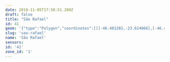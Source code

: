 ```yaml
---
date: 2018-11-05T17:58:51.200Z
draft: false
title: "São Rafael"
id: 41
geom: '{"type":"Polygon","coordinates":[[[-46.481202,-23.624066],[-46.48108,-23.624267],[-46.479812,-23.625146],[-46.478949,-23.62555],[-46.478302,-23.625562],[-46.477438,-23.625911],[-46.477314,-23.626014],[-46.477243,-23.62632],[-46.477249,-23.627113],[-46.477152,-23.627989],[-46.476596,-23.62956],[-46.476596,-23.629737],[-46.47584,-23.630354],[-46.475612,-23.630737],[-46.475462,-23.63084],[-46.47568,-23.631182],[-46.475535,-23.631691],[-46.475528,-23.632463],[-46.475611,-23.632728],[-46.475382,-23.633169],[-46.475517,-23.633584],[-46.475114,-23.634588],[-46.4742,-23.635465],[-46.473841,-23.636255],[-46.473668,-23.636473],[-46.473526,-23.636897],[-46.473564,-23.637042],[-46.473683,-23.637159],[-46.473642,-23.637404],[-46.473442,-23.637634],[-46.473265,-23.637696],[-46.473273,-23.637935],[-46.473102,-23.638169],[-46.472614,-23.638542],[-46.472483,-23.638753],[-46.472314,-23.638876],[-46.471952,-23.638725],[-46.471301,-23.638648],[-46.471239,-23.638572],[-46.469462,-23.638874],[-46.467916,-23.63877],[-46.467635,-23.638774],[-46.467512,-23.638857],[-46.467337,-23.638815],[-46.467164,-23.638905],[-46.467034,-23.638833],[-46.466946,-23.638573],[-46.466803,-23.638435],[-46.466471,-23.638546],[-46.466423,-23.638634],[-46.466006,-23.638902],[-46.465791,-23.638815],[-46.465477,-23.638475],[-46.465109,-23.638498],[-46.465037,-23.638603],[-46.464874,-23.638533],[-46.464422,-23.638578],[-46.464224,-23.638667],[-46.464135,-23.638802],[-46.463965,-23.638767],[-46.46397,-23.638689],[-46.463448,-23.638903],[-46.463201,-23.638799],[-46.462725,-23.639226],[-46.462354,-23.639239],[-46.461837,-23.639468],[-46.461712,-23.639686],[-46.461484,-23.639858],[-46.46148,-23.63994],[-46.461279,-23.639989],[-46.46116,-23.639909],[-46.461039,-23.639912],[-46.460747,-23.640198],[-46.460547,-23.640239],[-46.460555,-23.640293],[-46.46067,-23.640302],[-46.460589,-23.640535],[-46.46007,-23.640709],[-46.459917,-23.640682],[-46.459733,-23.640818],[-46.459626,-23.640823],[-46.459541,-23.640948],[-46.459356,-23.640998],[-46.459064,-23.641335],[-46.458762,-23.641389],[-46.458696,-23.641528],[-46.458459,-23.641668],[-46.458264,-23.641889],[-46.458111,-23.641838],[-46.457827,-23.642001],[-46.457758,-23.641899],[-46.457589,-23.641852],[-46.457256,-23.641586],[-46.456879,-23.64145],[-46.456867,-23.641343],[-46.456546,-23.641351],[-46.455986,-23.641164],[-46.455917,-23.641081],[-46.455241,-23.641099],[-46.455026,-23.640956],[-46.454509,-23.64099],[-46.454298,-23.640902],[-46.454115,-23.640947],[-46.454052,-23.64111],[-46.453628,-23.641519],[-46.453428,-23.641509],[-46.452447,-23.642521],[-46.451233,-23.642474],[-46.450946,-23.642645],[-46.450803,-23.642863],[-46.449711,-23.642942],[-46.449164,-23.643271],[-46.448882,-23.643243],[-46.448873,-23.643324],[-46.448599,-23.643461],[-46.448351,-23.643429],[-46.447595,-23.643599],[-46.446518,-23.644056],[-46.44622,-23.644024],[-46.445772,-23.643807],[-46.445372,-23.643697],[-46.444479,-23.643864],[-46.443612,-23.643781],[-46.443304,-23.643943],[-46.442927,-23.643899],[-46.442599,-23.643609],[-46.441946,-23.642829],[-46.441596,-23.642556],[-46.440989,-23.642158],[-46.43993,-23.641858],[-46.438416,-23.641985],[-46.436018,-23.641334],[-46.435111,-23.641592],[-46.434716,-23.64179],[-46.434209,-23.641888],[-46.432635,-23.641761],[-46.43258,-23.641597],[-46.432258,-23.64134],[-46.431994,-23.641217],[-46.431531,-23.641131],[-46.431615,-23.640693],[-46.431142,-23.64032],[-46.431229,-23.639669],[-46.431439,-23.63949],[-46.431374,-23.639235],[-46.431415,-23.639063],[-46.431796,-23.638639],[-46.431647,-23.637605],[-46.430937,-23.636844],[-46.430108,-23.636454],[-46.429952,-23.6362],[-46.430049,-23.635567],[-46.429978,-23.634561],[-46.429641,-23.633845],[-46.429467,-23.632333],[-46.429667,-23.631219],[-46.429679,-23.630424],[-46.429415,-23.630004],[-46.429073,-23.629633],[-46.428828,-23.629137],[-46.428759,-23.628806],[-46.42851,-23.628602],[-46.428424,-23.628428],[-46.428435,-23.628201],[-46.428707,-23.62807],[-46.429136,-23.627744],[-46.429282,-23.627282],[-46.430071,-23.626496],[-46.430754,-23.625537],[-46.430886,-23.625195],[-46.430819,-23.625079],[-46.430893,-23.624743],[-46.430834,-23.624583],[-46.43107,-23.624193],[-46.431807,-23.623334],[-46.432212,-23.623041],[-46.432371,-23.622847],[-46.433697,-23.622503],[-46.434213,-23.622483],[-46.434429,-23.622372],[-46.434671,-23.622204],[-46.434808,-23.621907],[-46.435252,-23.621407],[-46.435303,-23.621212],[-46.435651,-23.620867],[-46.436457,-23.62043],[-46.436519,-23.620268],[-46.436793,-23.62022],[-46.436852,-23.620275],[-46.436901,-23.620193],[-46.437146,-23.620131],[-46.4372,-23.620037],[-46.437654,-23.619933],[-46.437788,-23.619755],[-46.438261,-23.619563],[-46.438584,-23.619211],[-46.439034,-23.618978],[-46.439112,-23.618804],[-46.439558,-23.618545],[-46.440358,-23.618205],[-46.441758,-23.616957],[-46.443505,-23.616457],[-46.444007,-23.616511],[-46.444117,-23.616449],[-46.444397,-23.616485],[-46.444514,-23.616419],[-46.444881,-23.616389],[-46.445114,-23.6165],[-46.44602,-23.616685],[-46.446184,-23.616454],[-46.446513,-23.616165],[-46.447232,-23.615906],[-46.447596,-23.615478],[-46.447972,-23.615227],[-46.448241,-23.614945],[-46.448529,-23.614486],[-46.449209,-23.613939],[-46.449242,-23.613805],[-46.44969,-23.613162],[-46.44979,-23.612896],[-46.450438,-23.612262],[-46.450663,-23.612166],[-46.450871,-23.611989],[-46.451112,-23.611937],[-46.451536,-23.611577],[-46.452228,-23.611133],[-46.45433,-23.610348],[-46.454545,-23.610223],[-46.454918,-23.610221],[-46.454978,-23.610713],[-46.455421,-23.611544],[-46.45551,-23.611639],[-46.45563,-23.611603],[-46.45668,-23.613104],[-46.456942,-23.613785],[-46.456853,-23.614267],[-46.45721,-23.614299],[-46.458638,-23.614721],[-46.4596,-23.61548],[-46.461093,-23.616034],[-46.462438,-23.616944],[-46.462834,-23.617015],[-46.464181,-23.616817],[-46.464736,-23.616806],[-46.465225,-23.616986],[-46.465731,-23.617344],[-46.465934,-23.617559],[-46.468438,-23.615248],[-46.469196,-23.614762],[-46.471015,-23.614102],[-46.471191,-23.614227],[-46.470902,-23.614519],[-46.470918,-23.614581],[-46.471047,-23.614599],[-46.474571,-23.612873],[-46.475488,-23.613143],[-46.475591,-23.613292],[-46.476593,-23.616817],[-46.477886,-23.618836],[-46.478053,-23.619188],[-46.478191,-23.619733],[-46.478256,-23.621035],[-46.478429,-23.621547],[-46.479006,-23.622432],[-46.479256,-23.622702],[-46.480498,-23.62365],[-46.481202,-23.624066]]]}'
slug: 'sao-rafael'
name: 'São Rafael'
sensors:
id: '41'
zone_id: '1'
---
```

		